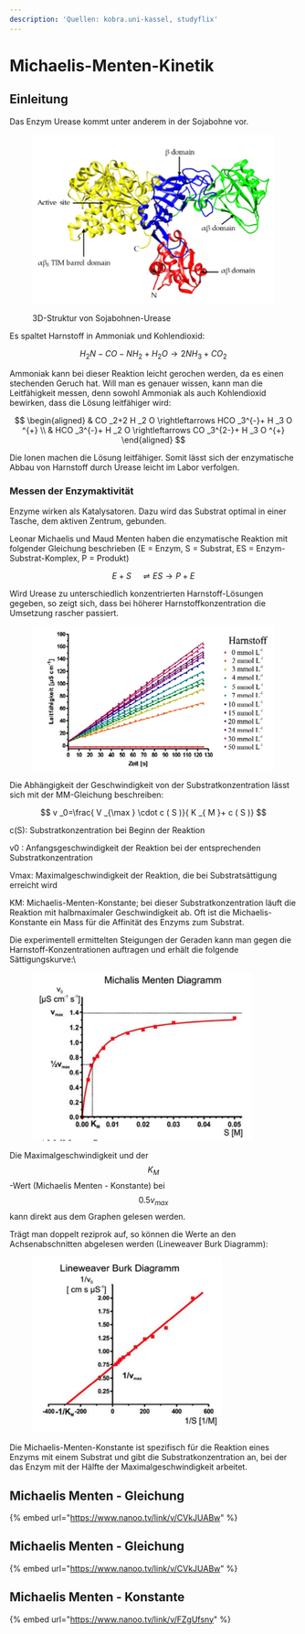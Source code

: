 ```yaml
---
description: 'Quellen: kobra.uni-kassel, studyflix'
---
```


# Michaelis-Menten-Kinetik

## Einleitung

Das Enzym Urease kommt unter anderem in der Sojabohne vor.

<figure><img src="../../.gitbook/assets/image (1).png" alt="" width="563"><figcaption><p>3D-Struktur von Sojabohnen-Urease</p></figcaption></figure>

Es spaltet Harnstoff in Ammoniak und Kohlendioxid:

$$
H _2 N - CO - NH _2+ H _2 O \longrightarrow 2 NH _3+ CO _2
$$

Ammoniak kann bei dieser Reaktion leicht gerochen werden, da es einen stechenden Geruch hat. Will man es genauer wissen, kann man die Leitfähigkeit messen, denn sowohl Ammoniak als auch Kohlendioxid bewirken, dass die Lösung leitfähiger wird:

$$
\begin{aligned}
& CO _2+2 H _2 O \rightleftarrows HCO _3^{-}+ H _3 O ^{+} \\
& HCO _3^{-}+ H _2 O \rightleftarrows CO _3^{2-}+ H _3 O ^{+}
\end{aligned}
$$

Die Ionen machen die Lösung leitfähiger. Somit lässt sich der enzymatische Abbau von Harnstoff durch Urease leicht im Labor verfolgen.&#x20;

### Messen der Enzymaktivität

Enzyme wirken als Katalysatoren. Dazu wird das Substrat optimal in einer Tasche, dem aktiven Zentrum, gebunden.&#x20;

Leonar Michaelis und Maud Menten haben die enzymatische Reaktion mit folgender Gleichung beschrieben (E = Enzym, S = Substrat, ES = Enzym-Substrat-Komplex, P = Produkt)

$$
E + S \quad \rightleftharpoons ES \rightarrow P + E
$$

Wird Urease zu unterschiedlich konzentrierten Harnstoff-Lösungen gegeben, so zeigt sich, dass bei höherer Harnstoffkonzentration die Umsetzung rascher passiert.

<figure><img src="../../.gitbook/assets/image.png" alt=""><figcaption></figcaption></figure>

Die Abhängigkeit der Geschwindigkeit von der Substratkonzentration lässt sich mit der MM-Gleichung beschreiben:

$$
v _0=\frac{ V _{\max } \cdot c ( S )}{ K _{ M }+ c ( S )}
$$

c(S): Substratkonzentration bei Beginn der Reaktion

v0 : Anfangsgeschwindigkeit der Reaktion bei der entsprechenden Substratkonzentration

Vmax: Maximalgeschwindigkeit der Reaktion, die bei Substratsättigung erreicht wird

KM: Michaelis-Menten-Konstante; bei dieser Substratkonzentration läuft die Reaktion mit halbmaximaler Geschwindigkeit ab. Oft ist die Michaelis-Konstante ein Mass für die Affinität des Enzyms zum Substrat.



Die experimentell ermittelten Steigungen der Geraden kann man gegen die Harnstoff-Konzentrationen auftragen und erhält die folgende Sättigungskurve:\


<figure><img src="../../.gitbook/assets/image (164).png" alt="" width="384"><figcaption></figcaption></figure>

Die Maximalgeschwindigkeit und der $$K_M$$-Wert (Michaelis Menten - Konstante) bei $$0.5 v_{max}$$ kann direkt aus dem Graphen gelesen werden.

Trägt man doppelt reziprok auf, so können die Werte an den Achsenabschnitten abgelesen werden (Lineweaver Burk Diagramm):

<figure><img src="../../.gitbook/assets/image (167).png" alt="" width="332"><figcaption></figcaption></figure>

Die Michaelis-Menten-Konstante ist spezifisch für die Reaktion eines Enzyms mit einem Substrat und gibt die Substratkonzentration an, bei der das Enzym mit der Hälfte der Maximalgeschwindigkeit arbeitet.

## Michaelis Menten - Gleichung

{% embed url="https://www.nanoo.tv/link/v/CVkJUABw" %}

## Michaelis Menten - Gleichung

{% embed url="https://www.nanoo.tv/link/v/CVkJUABw" %}

## Michaelis Menten - Konstante

{% embed url="https://www.nanoo.tv/link/v/FZgUfsny" %}
